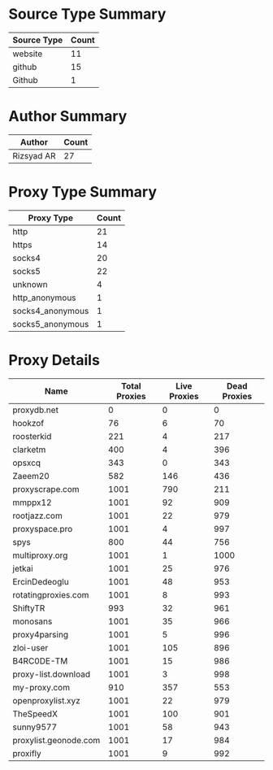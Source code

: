 # Source Type Summary

| Source Type | Count |
|-------------|-------|
| website | 11 |
| github | 15 |
| Github | 1 |


# Author Summary

| Author | Count |
|--------|-------|
| Rizsyad AR | 27 |


# Proxy Type Summary

| Proxy Type | Count |
|------------|-------|
| http | 21 |
| https | 14 |
| socks4 | 20 |
| socks5 | 22 |
| unknown | 4 |
| http_anonymous | 1 |
| socks4_anonymous | 1 |
| socks5_anonymous | 1 |


# Proxy Details

| Name | Total Proxies | Live Proxies | Dead Proxies |
|------|---------------|--------------|---------------|
| proxydb.net | 0 | 0 | 0 |
| hookzof | 76 | 6 | 70 |
| roosterkid | 221 | 4 | 217 |
| clarketm | 400 | 4 | 396 |
| opsxcq | 343 | 0 | 343 |
| Zaeem20 | 582 | 146 | 436 |
| proxyscrape.com | 1001 | 790 | 211 |
| mmppx12 | 1001 | 92 | 909 |
| rootjazz.com | 1001 | 22 | 979 |
| proxyspace.pro | 1001 | 4 | 997 |
| spys | 800 | 44 | 756 |
| multiproxy.org | 1001 | 1 | 1000 |
| jetkai | 1001 | 25 | 976 |
| ErcinDedeoglu | 1001 | 48 | 953 |
| rotatingproxies.com | 1001 | 8 | 993 |
| ShiftyTR | 993 | 32 | 961 |
| monosans | 1001 | 35 | 966 |
| proxy4parsing | 1001 | 5 | 996 |
| zloi-user | 1001 | 105 | 896 |
| B4RC0DE-TM | 1001 | 15 | 986 |
| proxy-list.download | 1001 | 3 | 998 |
| my-proxy.com | 910 | 357 | 553 |
| openproxylist.xyz | 1001 | 22 | 979 |
| TheSpeedX | 1001 | 100 | 901 |
| sunny9577 | 1001 | 58 | 943 |
| proxylist.geonode.com | 1001 | 17 | 984 |
| proxifly | 1001 | 9 | 992 |
